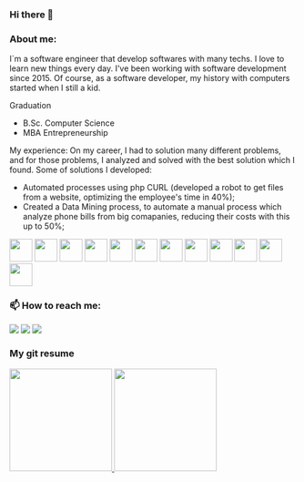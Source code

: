 ### Hi there 👋

### About me:
I`m a software engineer that develop softwares with many techs. I love to learn new things every day. I've been working with software development since 2015. Of course, as a software developer, my history with computers started when I still a kid.

Graduation
* B.Sc. Computer Science
* MBA Entrepreneurship

My experience:
On my career, I had to solution many different problems, and for those problems, I analyzed and solved with the best solution which I found.
Some of solutions I developed:
- Automated processes using php CURL (developed a robot to get files from a website, optimizing the employee's time in 40%);
- Created a Data Mining process, to automate a manual process which analyze phone bills from big comapanies, reducing their costs with this up to 50%;


<img src="https://cdn.jsdelivr.net/gh/devicons/devicon/icons/php/php-original.svg" width="40" height="40" /> <img src="https://cdn.jsdelivr.net/gh/devicons/devicon/icons/react/react-original.svg" width="40" height="40" /> <img src="https://cdn.jsdelivr.net/gh/devicons/devicon/icons/git/git-original.svg" width="40" height="40" /> <img src="https://cdn.jsdelivr.net/gh/devicons/devicon/icons/javascript/javascript-original.svg" width="40" height="40" /> <img src="https://cdn.jsdelivr.net/gh/devicons/devicon/icons/postgresql/postgresql-original.svg" width="40" height="40" /> <img src="https://cdn.jsdelivr.net/gh/devicons/devicon/icons/mysql/mysql-original.svg" width="40" height="40" /> <img src="https://cdn.jsdelivr.net/gh/devicons/devicon/icons/mongodb/mongodb-plain-wordmark.svg" width="40" height="40" /> <img src="https://cdn.jsdelivr.net/gh/devicons/devicon/icons/nodejs/nodejs-original-wordmark.svg" width="40" height="40" /> <img src="https://cdn.jsdelivr.net/gh/devicons/devicon/icons/python/python-original-wordmark.svg" width="40" height="40" /> <img src="https://cdn.jsdelivr.net/gh/devicons/devicon/icons/docker/docker-plain-wordmark.svg" width="40" height="40" /> <img src="https://cdn.jsdelivr.net/gh/devicons/devicon/icons/graphql/graphql-plain-wordmark.svg" width="40" height="40" /> <img src="https://cdn.jsdelivr.net/gh/devicons/devicon/icons/amazonwebservices/amazonwebservices-original.svg" width="40" height="40" />



### 📫 How to reach me:

<div>
<a href="https://instagram.com/tridapallil" target="_blank"><img src="https://img.shields.io/badge/-Instagram-%23E4405F?style=for-the-badge&logo=instagram&logoColor=white" target="_blank"></a>
<a href = "mailto:tridapallil@gmail.com"><img src="https://img.shields.io/badge/Gmail-D14836?style=for-the-badge&logo=gmail&logoColor=white" target="_blank"></a>
<a href="https://www.linkedin.com/in/tridapallil" target="_blank"><img src="https://img.shields.io/badge/-LinkedIn-%230077B5?style=for-the-badge&logo=linkedin&logoColor=white" target="_blank"></a>   
</div>

### My git resume
<div>
<a href="https://github.com/tridapallil">
<img height="180em" src="https://github-readme-stats.vercel.app/api/top-langs/?username=tridapallil&layout=compact&langs_count=7&theme=dracula"/>
<img height="180em" src="https://github-readme-stats.vercel.app/api?username=tridapallil&show_icons=true&theme=dracula&include_all_commits=true&count_private=true"/>
</div>


<!--
**tridapallil/tridapallil** is a ✨ _special_ ✨ repository because its `README.md` (this file) appears on your GitHub profile.

Here are some ideas to get you started:
